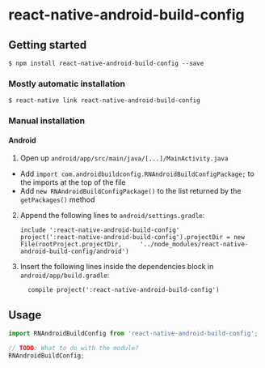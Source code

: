 
# react-native-android-build-config

## Getting started

`$ npm install react-native-android-build-config --save`

### Mostly automatic installation

`$ react-native link react-native-android-build-config`

### Manual installation


#### Android

1. Open up `android/app/src/main/java/[...]/MainActivity.java`
  - Add `import com.androidbuildconfig.RNAndroidBuildConfigPackage;` to the imports at the top of the file
  - Add `new RNAndroidBuildConfigPackage()` to the list returned by the `getPackages()` method
2. Append the following lines to `android/settings.gradle`:
  	```
  	include ':react-native-android-build-config'
  	project(':react-native-android-build-config').projectDir = new File(rootProject.projectDir, 	'../node_modules/react-native-android-build-config/android')
  	```
3. Insert the following lines inside the dependencies block in `android/app/build.gradle`:
  	```
      compile project(':react-native-android-build-config')
  	```


## Usage
```javascript
import RNAndroidBuildConfig from 'react-native-android-build-config';

// TODO: What to do with the module?
RNAndroidBuildConfig;
```
  